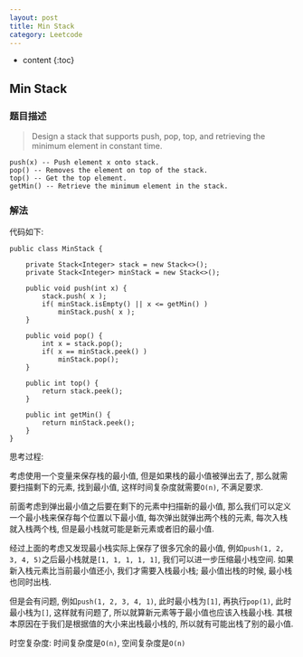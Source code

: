 ```yaml
---
layout: post
title: Min Stack
category: Leetcode
---
```


* content
{:toc}

## Min Stack

### 题目描述

> Design a stack that supports push, pop, top, and retrieving the minimum element in constant time.
>
    push(x) -- Push element x onto stack.
    pop() -- Removes the element on top of the stack.
    top() -- Get the top element.
    getMin() -- Retrieve the minimum element in the stack.

### 解法

代码如下:

    public class MinStack {

        private Stack<Integer> stack = new Stack<>();
        private Stack<Integer> minStack = new Stack<>();

        public void push(int x) {
            stack.push( x );
            if( minStack.isEmpty() || x <= getMin() )
                minStack.push( x );
        }

        public void pop() {
            int x = stack.pop();
            if( x == minStack.peek() )
                minStack.pop();
        }

        public int top() {
            return stack.peek();
        }

        public int getMin() {
            return minStack.peek();
        }
    }

思考过程:

考虑使用一个变量来保存栈的最小值, 但是如果栈的最小值被弹出去了, 那么就需要扫描剩下的元素, 找到最小值, 这样时间复杂度就需要`O(n)`, 不满足要求.

前面考虑到弹出最小值之后要在剩下的元素中扫描新的最小值, 那么我们可以定义一个最小栈来保存每个位置以下最小值, 每次弹出就弹出两个栈的元素, 每次入栈就入栈两个栈, 但是最小栈就可能是新元素或者旧的最小值.

经过上面的考虑又发现最小栈实际上保存了很多冗余的最小值, 例如`push(1, 2, 3, 4, 5)`之后最小栈就是`[1, 1, 1, 1, 1]`, 我们可以进一步压缩最小栈空间. 如果新入栈元素比当前最小值还小, 我们才需要入栈最小栈; 最小值出栈的时候, 最小栈也同时出栈.

但是会有问题, 例如`push(1, 2, 3, 4, 1)`, 此时最小栈为`[1]`, 再执行`pop(1)`, 此时最小栈为`[]`, 这样就有问题了, 所以就算新元素等于最小值也应该入栈最小栈. 其根本原因在于我们是根据值的大小来出栈最小栈的, 所以就有可能出栈了别的最小值.

时空复杂度: 时间复杂度是`O(n)`, 空间复杂度是`O(n)`